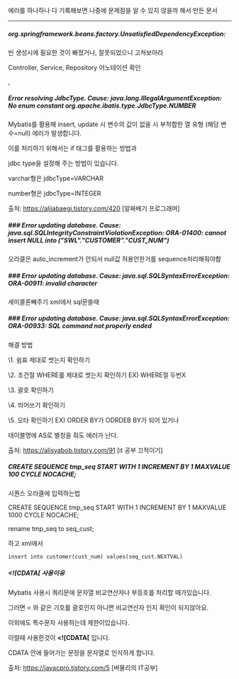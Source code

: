 에러를 하나하나 다 기록해보면 나중에 문제점을 알 수 있지 않을까 해서 만든 문서

<hr>



##### org.springframework.beans.factory.UnsatisfiedDependencyException:

빈 생성시에 필요한 것이 빠졌거나, 잘못되었으니 고쳐보아라

Controller, Service, Repository 어노테이션 확인

,







##### Error resolving JdbcType. Cause: java.lang.IllegalArgumentException: No enum constant org.apache.ibatis.type.JdbcType.NUMBER

Mybatis를 활용해 insert, update 시 변수의 값이 없을 시 부적합한 열 유형 (해당 변수=null) 에러가 발생합니다.

이를 처리하기 위해서는 if 태그를 활용하는 방법과

jdbc type을 설정해 주는 방법이 있습니다.

varchar형은 jdbcType=VARCHAR

number형은 jdbcType=INTEGER

출처: https://aljjabaegi.tistory.com/420 [알짜배기 프로그래머]



##### ### Error updating database.  Cause: java.sql.SQLIntegrityConstraintViolationException: ORA-01400: cannot insert NULL into ("SWL"."CUSTOMER"."CUST_NUM")

오라클은 auto_increment가 안되서 null값 허용안한거를 sequence처리해줘야함





##### ### Error updating database.  Cause: java.sql.SQLSyntaxErrorException: ORA-00911: invalid character

세미콜론빼주기 xml에서 sql문쓸때



##### ### Error updating database.  Cause: java.sql.SQLSyntaxErrorException: ORA-00933: SQL command not properly ended

해결 방법

\1. 쉼표 제대로 썻는지 확인하기

\2. 조건절 WHERE를 제대로 썻는지 확인하기 EX) WHERE절 두번X

\3. 괄호 확인하기

\4. 띄어쓰기 확인하기

\5. 오타 확인하기 EX) ORDER BY가 ODRDEB BY가 되어 있거나

테이블명에 AS로 별칭을 줘도 에러가 난다.

출처: https://alisyabob.tistory.com/91 [it 공부 끄적이기]

##### **CREATE SEQUENCE tmp_seq START WITH 1 INCREMENT BY 1 MAXVALUE 100 CYCLE NOCACHE;**

시퀀스 오라클에 입력하는법

CREATE SEQUENCE tmp_seq START WITH 1 INCREMENT BY 1 MAXVALUE 1000 CYCLE NOCACHE;

rename tmp_seq to seq_cust;

하고 xml에서

  	insert into customer(cust_num) values(seq_cust.NEXTVAL)





##### <![CDATA[ 사용이유

Mybatis 사용시 쿼리문에 문자열 비교연산자나 부등호를 처리할 때가있습니다.

그러면 < 와 같은 기호를 괄호인지 아니면 비교연산자 인지 확인이 되지않아요.

이외에도 특수문자 사용하는데 제한이있습니다.

이럴때 사용한것이 **<![CDATA[**  입니다.

CDATA 안에 들어가는 문장을 문자열로 인식하게 합니다.

출처: https://javacpro.tistory.com/5 [버물리의 IT공부]
